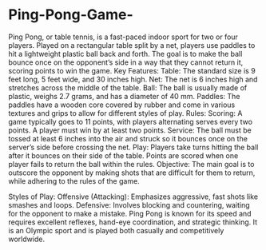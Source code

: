 # Ping-Pong-Game-
Ping Pong, or table tennis, is a fast-paced indoor sport for two or four players. Played on a rectangular table split by a net, players use paddles to hit a lightweight plastic ball back and forth. The goal is to make the ball bounce once on the opponent’s side in a way that they cannot return it, scoring points to win the game.
Key Features:
Table: The standard size is 9 feet long, 5 feet wide, and 30 inches high.
Net: The net is 6 inches high and stretches across the middle of the table.
Ball: The ball is usually made of plastic, weighs 2.7 grams, and has a diameter of 40 mm.
Paddles: The paddles have a wooden core covered by rubber and come in various textures and grips to allow for different styles of play.
Rules:
Scoring: A game typically goes to 11 points, with players alternating serves every two points. A player must win by at least two points.
Service: The ball must be tossed at least 6 inches into the air and struck so it bounces once on the server’s side before crossing the net.
Play: Players take turns hitting the ball after it bounces on their side of the table. Points are scored when one player fails to return the ball within the rules.
Objective:
The main goal is to outscore the opponent by making shots that are difficult for them to return, while adhering to the rules of the game.

Styles of Play:
Offensive (Attacking): Emphasizes aggressive, fast shots like smashes and loops.
Defensive: Involves blocking and countering, waiting for the opponent to make a mistake.
Ping Pong is known for its speed and requires excellent reflexes, hand-eye coordination, and strategic thinking. It is an Olympic sport and is played both casually and competitively worldwide.

